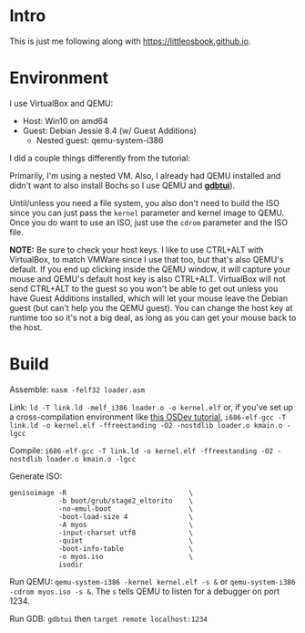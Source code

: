 # Intro

This is just me following along with https://littleosbook.github.io.

# Environment

I use VirtualBox and QEMU:
- Host: Win10 on amd64
- Guest: Debian Jessie 8.4 (w/ Guest Additions)
  - Nested guest: qemu-system-i386

I did a couple things differently from the tutorial:

Primarily, I'm using a nested VM. Also, I already had QEMU installed and didn't want to also install Bochs so I use QEMU and **[gdbtui](https://sourceware.org/gdb/onlinedocs/gdb/TUI.html)**).

Until/unless you need a file system, you also don't need to build the ISO since you can just pass the `kernel` parameter and kernel image to QEMU. Once you do want to use an ISO, just use the `cdrom` parameter and the ISO file.

**NOTE:** Be sure to check your host keys. I like to use CTRL+ALT with VirtualBox, to match VMWare since I use that too, but that's also QEMU's default. If you end up clicking inside the QEMU window, it will capture your mouse and QEMU's default host key is also CTRL+ALT. VirtualBox will not send CTRL+ALT to the guest so you won't be able to get out unless you have Guest Additions installed, which will let your mouse leave the Debian guest (but can't help you the QEMU guest). You can change the host key at runtime too so it's not a big deal, as long as you can get your mouse back to the host.

# Build

Assemble: `nasm -felf32 loader.asm`

Link: `ld -T link.ld -melf_i386 loader.o -o kernel.elf` or, if you've set up a cross-compilation environment like [this OSDev tutorial](http://wiki.osdev.org/GCC_Cross-Compiler), `i686-elf-gcc -T link.ld -o kernel.elf -ffreestanding -O2 -nostdlib loader.o kmain.o -lgcc`

Compile: `i686-elf-gcc -T link.ld -o kernel.elf -ffreestanding -O2 -nostdlib loader.o kmain.o -lgcc`

Generate ISO:

    genisoimage -R                              \
                -b boot/grub/stage2_eltorito    \
                -no-emul-boot                   \
                -boot-load-size 4               \
                -A myos                         \
                -input-charset utf8             \
                -quiet                          \
                -boot-info-table                \
                -o myos.iso                     \
                isodir

Run QEMU: `qemu-system-i386 -kernel kernel.elf -s &` or `qemu-system-i386 -cdrom myos.iso -s &`. The `s` tells QEMU to listen for a debugger on port 1234.

Run GDB: `gdbtui` then `target remote localhost:1234`
